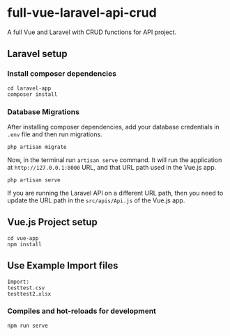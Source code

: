 # full-vue-laravel-api-crud
A full Vue and Laravel with CRUD functions for API project.

## Laravel setup

### Install composer dependencies

```
cd laravel-app
composer install
```

### Database Migrations

After installing composer dependencies, add your database credentials in `.env` file and then run migrations.

```
php artisan migrate
```

Now, in the terminal run `artisan serve` command. It will run the application at `http://127.0.0.1:8000` URL, and that URL path used in the Vue.js app.

```
php artisan serve
```

If you are running the Laravel API on a different URL path, then you need to update the URL path in the `src/apis/Api.js` of the Vue.js app.

## Vue.js Project setup

```
cd vue-app
npm install
```
## Use Example Import files

```
Import:
testtest.csv
testtest2.xlsx
```

### Compiles and hot-reloads for development

```
npm run serve
```
